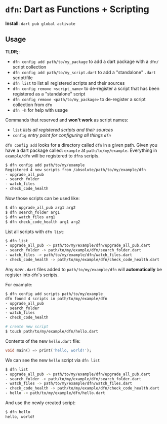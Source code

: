 # `dfn`: Dart as Functions + Scripting

**Install**: `dart pub global activate`

## Usage

**TLDR;**:
- `dfn config add path/to/my_package` to add a dart package with a `dfn/` script collection
- `dfn config add path/to/my_script.dart` to add a "standalone" `.dart` script/file
- `dfn list` to list all registered scripts and their sources
- `dfn config remove <script_name>` to de-register a script that has been registered as a "standalone" script
- `dfn config remove <path/to/my_package>` to de-register a script collection from `dfn`
- `dfn -h` for help with usage

Commands that reserved and **won't work** as script names:
- `list` _lists all registered scripts and their sources_
- `config` _entry point for configuring all things `dfn`_

`dfn config add` looks for a directory called `dfn` in a given path. Given you have a dart package called: `example` at `path/to/my/example`. Everything in `example/dfn` will be registered to `dfn`s scripts.

```sh
$ dfn config add path/to/my/example
Registered 4 new scripts from /absolute/path/to/my/example/dfn
- upgrade_all_pub
- search_folder
- watch_files
- check_code_health
```

Now those scripts can be used like:

```sh
$ dfn upgrade_all_pub arg1 arg2
$ dfn search_folder arg1
$ dfn watch_files arg1
$ dfn check_code_health arg1 arg2
```

List all scripts with `dfn list`:
```sh
$ dfn list
- upgrade_all_pub -> path/to/my/example/dfn/upgrade_all_pub.dart
- search_folder -> path/to/my/example/dfn/search_folder.dart
- watch_files -> path/to/my/example/dfn/watch_files.dart
- check_code_health -> path/to/my/example/dfn/check_code_health.dart
```

Any _new_ `.dart` files added to `path/to/my/example/dfn` will **automatically** be register into `dfn`'s scripts.

For example:
```sh
$ dfn config add scripts path/to/my/example
dfn found 4 scripts in path/to/my/example/dfn
- upgrade_all_pub
- search_folder
- watch_files
- check_code_health

# create new script
$ touch path/to/my/example/dfn/hello.dart
```

Contents of the new `hello.dart` file:

```dart
void main() => print('hello, world!');
```

We can see the new `hello` script via `dfn list`

```sh
$ dfn list
- upgrade_all_pub -> path/to/my/example/dfn/upgrade_all_pub.dart
- search_folder -> path/to/my/example/dfn/search_folder.dart
- watch_files -> path/to/my/example/dfn/watch_files.dart
- check_code_health -> path/to/my/example/dfn/check_code_health.dart
- hello -> path/to/my/example/dfn/hello.dart
```

And use the newly created script:

```sh
$ dfn hello
hello, world!
```
